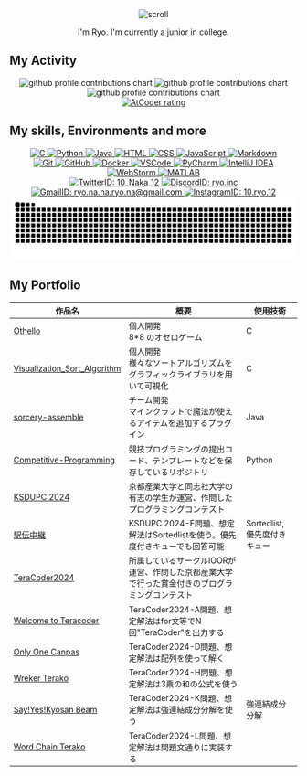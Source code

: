 <div align="center">
  
  <picture>
    <source
      media="(prefers-color-scheme: dark)"
      srcset="https://typograssy.deno.dev/api?text=Hello%20World!!%20&bg=0d1116&l0=151b23&frame=ffffff&speed=100&comment="
    />
    <source
      media="(prefers-color-scheme: light)"
      srcset="https://typograssy.deno.dev/api?text=Hello%20World!!%20&bg=ffffff&l0=cccccc&frame=000000&speed=100&comment="
    />
    <img
      alt="scroll"
      src="https://typograssy.deno.dev/api?text=Hello%20World!!%20&bg=0d1116&l0=151b23&frame=ffffff&speed=100&comment="
    />
  </picture>
  
  I'm Ryo. I'm currently a junior in college.
</div>


## My Activity

<div align="center">

  <picture>
        <source media="(prefers-color-scheme: dark)"  srcset="output/metrics.base.svg" width="400" />
	<source media="(prefers-color-scheme: light)" srcset="output/metrics.base.svg" width="400" />
	<img alt="github profile contributions chart"    src="https://raw.githubusercontent.com/ryonakagawa-1012/ryonakagawa-1012/output-3d-contrib/day.svg" />
  </picture>

  <picture>
   	<source media="(prefers-color-scheme: dark)"  srcset="output/details.svg" width="400" />
	<source media="(prefers-color-scheme: light)" srcset="output/details.svg" width="400" />
	<img alt="github profile contributions chart"    src="https://raw.githubusercontent.com/ryonakagawa-1012/ryonakagawa-1012/output-3d-contrib/day.svg" />
  </picture>
  
  <picture>
	  <source media="(prefers-color-scheme: dark)"  srcset="profile-3d-contrib/profile-night-rainbow.svg" width="700" />
	  <source media="(prefers-color-scheme: light)" srcset="profile-3d-contrib/profile-season-animate.svg" width="700" />
	  <img alt="github profile contributions chart"    src="https://raw.githubusercontent.com/ryonakagawa-1012/ryonakagawa-1012/output-3d-contrib/day.svg" />
	</picture>

  
  
</div>

<div align="center">
  <a href="https://atcoder.jp/users/Xx_RYO_xX?contestType=algo">
    <picture>
      <source
        media="(prefers-color-scheme: dark)"
        srcset="https://badgen.org/img/atcoder/Xx_RYO_xX/rating/algorithm?style=plastic"
      />
      <source
        media="(prefers-color-scheme: light)"
        srcset="https://badgen.org/img/atcoder/Xx_RYO_xX/rating/algorithm?style=social"
      />
      <img
        alt="AtCoder rating"
        src="https://badgen.org/img/atcoder/Xx_RYO_xX/rating/algorithm?style=plastic"
        width="300"
        height="auto"
      />
    </picture>
  </a>
</div>

<!--
<div align="center">
  <a href="https://atcoder.jp/users/Xx_RYO_xX?contestType=heuristic">
    <img
      src="https://badgen.org/img/atcoder/Xx_RYO_xX/rating/heuristic?style=plastic"
      style="width:auto; height:50px;"
    />
  </a>
</div>
-->

## My skills, Environments and more
<div align="center">
  
  <a href="https://learn.microsoft.com/ja-jp/cpp/c-language/c-language-reference?view=msvc-170" title="C Language Reference" target="_blank" rel="noopener">
    <img src="https://skillicons.dev/icons?i=c" alt="C"/>
  </a>
  <a href="https://www.python.org/" title="Python Official Site" target="_blank" rel="noopener">
    <img src="https://skillicons.dev/icons?i=python" alt="Python"/>
  </a>
  <a href="https://www.java.com/" title="Java Official Site" target="_blank" rel="noopener">
    <img src="https://skillicons.dev/icons?i=java" alt="Java"/>
  </a>
  <a href="https://developer.mozilla.org/docs/Web/HTML" title="HTML Docs" target="_blank" rel="noopener">
    <img src="https://skillicons.dev/icons?i=html" alt="HTML"/>
  </a>
  <a href="https://developer.mozilla.org/docs/Web/CSS" title="CSS Docs" target="_blank" rel="noopener">
    <img src="https://skillicons.dev/icons?i=css" alt="CSS"/>
  </a>
  <a href="https://developer.mozilla.org/docs/Web/JavaScript" title="JavaScript Docs" target="_blank" rel="noopener">
    <img src="https://skillicons.dev/icons?i=javascript" alt="JavaScript"/>
  </a>
  <a href="https://www.markdownguide.org/" title="Markdown Guide" target="_blank" rel="noopener">
    <img src="https://skillicons.dev/icons?i=md" alt="Markdown"/>
  </a>

</div>

<div align="center">

  <a href="https://git-scm.com/" title="Git" target="_blank" rel="noopener">
    <img src="https://skillicons.dev/icons?i=git" alt="Git"/>
  </a>
  <a href="https://github.com/" title="GitHub" target="_blank" rel="noopener">
    <img src="https://skillicons.dev/icons?i=github" alt="GitHub"/>
  </a>
  <a href="https://www.docker.com/" title="Docker" target="_blank" rel="noopener">
    <img src="https://skillicons.dev/icons?i=docker" alt="Docker"/>
  </a>
  <a href="https://code.visualstudio.com/" title="VSCode" target="_blank" rel="noopener">
    <img src="https://skillicons.dev/icons?i=vscode" alt="VSCode"/>
  </a>
  <a href="https://www.jetbrains.com/pycharm/" title="PyCharm" target="_blank" rel="noopener">
    <img src="https://skillicons.dev/icons?i=pycharm" alt="PyCharm"/>
  </a>
  <a href="https://www.jetbrains.com/idea/" title="IntelliJ IDEA" target="_blank" rel="noopener">
    <img src="https://skillicons.dev/icons?i=idea" alt="IntelliJ IDEA"/>
  </a>
  <a href="https://www.jetbrains.com/webstorm/" title="WebStorm" target="_blank" rel="noopener">
    <img src="https://skillicons.dev/icons?i=webstorm" alt="WebStorm"/>
  </a>
  <a href="https://www.mathworks.com/products/matlab.html" title="MATLAB" target="_blank" rel="noopener">
    <img src="https://skillicons.dev/icons?i=matlab" alt="MATLAB"/>
  </a>

</div>

<div align="center">

  <a href="https://twitter.com/10_Naka_12" title="TwitterID: 10_Naka_12" target="_blank" rel="noopener">
    <img src="https://skillicons.dev/icons?i=twitter" alt="TwitterID: 10_Naka_12" />
  </a>
  <a href="https://discord.com/" title="DiscordID: ryo.inc" target="_blank" rel="noopener">
    <img src="https://skillicons.dev/icons?i=discord" alt="DiscordID: ryo.inc" />
  </a>
  <a href="mailto:ryo.na.na.ryo.na@gmail.com" title="MailAddress: ryo.na.na.ryo.na@gmail.com" target="_blank" rel="noopener">
    <img src="https://skillicons.dev/icons?i=gmail" alt="GmailID: ryo.na.na.ryo.na@gmail.com" />
  </a>
  <a href="https://www.instagram.com/10.ryo.12/" title="InstagramID: 10.ryo.12" target="_blank" rel="noopener">
    <img src="https://skillicons.dev/icons?i=instagram" alt="InstagramID: 10.ryo.12" />
  </a>

</div>

</div>


<picture>
  <source media="(prefers-color-scheme: dark)" srcset="https://raw.githubusercontent.com/ryonakagawa-1012/ryonakagawa-1012/output/github-contribution-grid-snake-dark.svg" />
  <source media="(prefers-color-scheme: light)" srcset="https://raw.githubusercontent.com/ryonakagawa-1012/ryonakagawa-1012/output/github-contribution-grid-snake.svg" />
  <img alt="GitHub Contribution Snake" src="https://raw.githubusercontent.com/ryonakagawa-1012/ryonakagawa-1012/output/github-contribution-grid-snake.svg" />
</picture>

## My Portfolio

| 作品名                                                 | 概要               | 使用技術 | 
| ------------------------------------------------------ | ------------------ | -------- | 
| [Othello](https://github.com/ryonakagawa-1012/Othello) | 個人開発<br>8*8 のオセロゲーム | C | 
|  [Visualization_Sort_Algorithm](https://github.com/ryonakagawa-1012/Visualization_Sort_Algorithm) | 個人開発<br>様々なソートアルゴリズムをグラフィックライブラリを用いて可視化 | C |
| [sorcery-assemble](https://github.com/c-a-c/sorcery-assemble) | チーム開発<br>マインクラフトで魔法が使えるアイテムを追加するプラグイン | Java |
| [Competitive-Programming](https://github.com/ryonakagawa-1012/Competitive-Programming) | 競技プログラミングの提出コード、テンプレートなどを保存しているリポジトリ | Python |
| [KSDUPC 2024](https://ioor.connpass.com/event/324201/) | 京都産業大学と同志社大学の有志の学生が運営、作問したプログラミングコンテスト |
| [駅伝中継](https://mofecoder.com/contests/ksdupc_2024/tasks/ksdupc_2024_f) | KSDUPC 2024-F問題、想定解法はSortedlistを使う。優先度付きキューでも回答可能 | Sortedlist, 優先度付きキュー |
| [TeraCoder2024](https://tcjudge.github.io/teaser-site/2024/) | 所属しているサークルIOORが運営、作問した京都産業大学で行った賞金付きのプログラミングコンテスト |
| [Welcome to Teracoder](https://mofecoder.com/contests/teracoder2024/tasks/teracoder2024_a) | TeraCoder2024-A問題、想定解法はfor文等でN回"TeraCoder"を出力する |
| [Only One Canpas](https://mofecoder.com/contests/teracoder2024/tasks/teracoder2024_d) | TeraCoder2024-D問題、想定解法は配列を使って解く |
| [Wreker Terako](https://mofecoder.com/contests/teracoder2024/tasks/teracoder2024_h) | TeraCoder2024-H問題、想定解法は3乗の和の公式を使う |
| [Say!Yes!Kyosan Beam](https://mofecoder.com/contests/teracoder2024/tasks/teracoder2024_k) | TeraCoder2024-K問題、想定解法は強連結成分分解を使う | 強連結成分分解 |
| [Word Chain Terako](https://mofecoder.com/contests/teracoder2024/tasks/teracoder2024_l)| TeraCoder2024-L問題、想定解法は問題文通りに実装する |